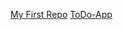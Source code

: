 [My First Repo](https://github.com/starlinginferno/git-lesson-repository) 
[ToDo-App](https://github.com/starlinginferno/todo-app)
